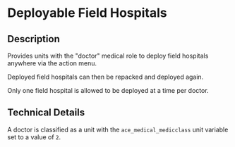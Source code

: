# Deployable Field Hospitals


## Description
Provides units with the "doctor" medical role to deploy field hospitals anywhere via the action menu.

Deployed field hospitals can then be repacked and deployed again.

Only one field hospital is allowed to be deployed at a time per doctor.


## Technical Details
A doctor is classified as a unit with the `ace_medical_medicclass` unit variable set to a value of `2`.
